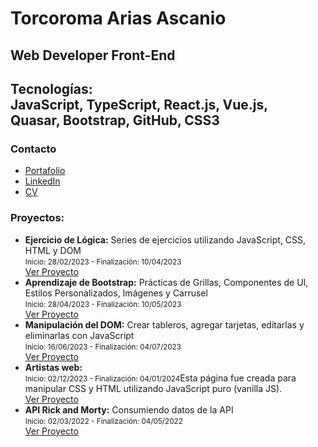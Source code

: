 <body>
    <div >
        <h1>Torcoroma Arias Ascanio</h1>
        <h2>Web Developer Front-End</h2>
        <h2>Tecnologías: <br> JavaScript, TypeScript, React.js, Vue.js, <br> Quasar, Bootstrap, GitHub, CSS3 </h2>
        <h3>Contacto</h3>
    <ul>
        <li><a href="https://torco34.github.io/portafolio/" target="_blank" rel="noopener noreferrer">Portafolio</a></li>
        <li><a href="https://www.linkedin.com/in/torcoroma-arias-ascanio-a20315227/" target="_blank" rel="noopener noreferrer">LinkedIn</a></li>
        <li><a href="https://torco34.github.io/portafolio/img/cvTorco.pdf" target="_blank" rel="noopener noreferrer">CV</a></li>
    </ul>
        <h3>Proyectos:</h3>
        <ul>
            <li>
                <strong>Ejercicio de Lógica:</strong> Series de ejercicios utilizando JavaScript, CSS, HTML y DOM <br>
                <small>Inicio: 28/02/2023 - Finalización: 10/04/2023</small><br>
                <a href="https://torco34.github.io/aprendizajeTalentLogy/">Ver Proyecto</a>
            </li>
            <li>
                <strong>Aprendizaje de Bootstrap:</strong> Prácticas de Grillas, Componentes de UI, Estilos Personalizados, Imágenes y Carrusel <br>
                <small>Inicio: 28/04/2023 - Finalización: 10/05/2023</small><br>
                <a href="https://torco34.github.io/bootstrap-web/#galeria/">Ver Proyecto</a>
            </li>
            <li>
                <strong>Manipulación del DOM:</strong> Crear tableros, agregar tarjetas, editarlas y eliminarlas con JavaScript <br>
                <small>Inicio: 16/06/2023 - Finalización: 04/07/2023</small><br>
                <a href="https://torco34.github.io/administradorTareasTalentLogy/">Ver Proyecto</a>
            </li>
            <li>
                <strong>Artistas web:</strong>  <br>
                <small>Inicio: 02/12/2023 - Finalización: 04/01/2024</small>Esta página fue creada para manipular CSS y HTML utilizando JavaScript puro (vanilla JS).<br>
                <a href="https://torco34.github.io/artistas-web/">Ver Proyecto</a>
            </li>
            <li>
                <strong>API Rick and Morty:</strong> Consumiendo datos de la API <br>
                <small>Inicio: 02/03/2022 - Finalización: 04/05/2022</small><br>
                <a href="https://torco34.github.io/appRickAndMorty/">Ver Proyecto</a>
            </li>
        </ul>
    </div>
</body>

</html>
<!DOCTYPE html>
<html lang="en">
